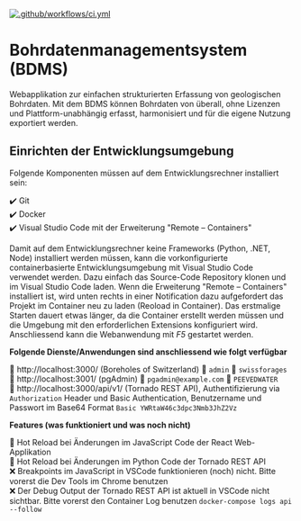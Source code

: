 [![.github/workflows/ci.yml](https://github.com/geoadmin/suite-bdms/actions/workflows/ci.yml/badge.svg)](https://github.com/geoadmin/suite-bdms/actions/workflows/ci.yml)

# Bohrdatenmanagementsystem (BDMS)

Webapplikation zur einfachen strukturierten Erfassung von geologischen Bohrdaten. Mit dem BDMS können Bohrdaten von überall, ohne Lizenzen und Plattform-unabhängig erfasst, harmonisiert und für die eigene Nutzung exportiert werden.

## Einrichten der Entwicklungsumgebung

Folgende Komponenten müssen auf dem Entwicklungsrechner installiert sein:

✔️ Git  
✔️ Docker  
✔️ Visual Studio Code mit der Erweiterung "Remote – Containers"  

Damit auf dem Entwicklungsrechner keine Frameworks (Python, .NET, Node) installiert werden müssen, kann die vorkonfigurierte containerbasierte Entwicklungsumgebung mit Visual Studio Code verwendet werden. Dazu einfach das Source-Code Repository klonen und im Visual Studio Code laden. Wenn die Erweiterung "Remote – Containers" installiert ist, wird unten rechts in einer Notification dazu aufgefordert das Projekt im Container neu zu laden (Reoload in Container). Das erstmalige Starten dauert etwas länger, da die Container erstellt werden müssen und die Umgebung mit den erforderlichen Extensions konfiguriert wird. Anschliessend kann die Webanwendung mit _F5_ gestartet werden.

**Folgende Dienste/Anwendungen sind anschliessend wie folgt verfügbar**

🔖 http://localhost:3000/ (Boreholes of Switzerland) 🧞 `admin` 🔐 `swissforages`  
🔖 http://localhost:3001/ (pgAdmin) 🧞 `pgadmin@example.com` 🔐 `PEEVEDWATER`  
🔖 http://localhost:3000/api/v1/ (Tornado REST API), Authentifizierung via `Authorization` Header und Basic Authentication, Benutzername und Passwort im Base64 Format `Basic YWRtaW46c3dpc3Nmb3JhZ2Vz`  

**Features (was funktioniert und was noch nicht)**

🚀 Hot Reload bei Änderungen im JavaScript Code der React Web-Applikation  
🚀 Hot Reload bei Änderungen im Python Code der Tornado REST API  
❌ Breakpoints im JavaScript in VSCode funktionieren (noch) nicht. Bitte vorerst die Dev Tools im Chrome benutzen  
❌ Der Debug Output der Tornado REST API ist aktuell in VSCode nicht sichtbar. Bitte vorerst den Container Log benutzen `docker-compose logs api --follow`

